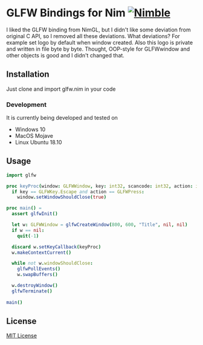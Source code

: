 
# GLFW Bindings for Nim [![Nimble](https://raw.githubusercontent.com/yglukhov/nimble-tag/master/nimble.png)](https://github.com/nim-lang/nimble)

I liked the GLFW binding from NimGL, but I didn't like some deviation from original C API, so I removed all these deviations.
What deviations?
For example set logo by default when window created. Also this logo is private and written in file byte by byte.
Thought, OOP-style for GLFWwindow and other objects is good and I didn't changed that.

## Installation
Just clone and import glfw.nim in your code

### Development

It is currently being developed and tested on

* Windows 10
* MacOS Mojave
* Linux Ubuntu 18.10

## Usage

```nim
import glfw

proc keyProc(window: GLFWWindow, key: int32, scancode: int32, action: int32, mods: int32): void {.cdecl.} =
  if key == GLFWKey.Escape and action == GLFWPress:
    window.setWindowShouldClose(true)

proc main() =
  assert glfwInit()

  let w: GLFWWindow = glfwCreateWindow(800, 600, "Title", nil, nil)
  if w == nil:
    quit(-1)

  discard w.setKeyCallback(keyProc)
  w.makeContextCurrent()

  while not w.windowShouldClose:
    glfwPollEvents()
    w.swapBuffers()

  w.destroyWindow()
  glfwTerminate()
  
main()
```

## License

[MIT License](https://github.com/nimgl/nimgl/blob/master/LICENSE)
